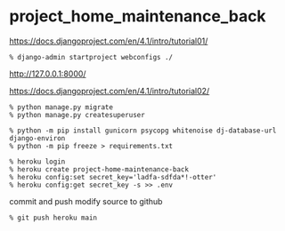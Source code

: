 # project_home_maintenance_back

https://docs.djangoproject.com/en/4.1/intro/tutorial01/

```
% django-admin startproject webconfigs ./
```

http://127.0.0.1:8000/

https://docs.djangoproject.com/en/4.1/intro/tutorial02/

```
% python manage.py migrate
% python manage.py createsuperuser
```

```
% python -m pip install gunicorn psycopg whitenoise dj-database-url django-environ
% python -m pip freeze > requirements.txt
```

```
% heroku login
% heroku create project-home-maintenance-back
% heroku config:set secret_key='ladfa-sdfda*!-otter'
% heroku config:get secret_key -s >> .env
```

commit and push modify source to github

```
% git push heroku main
```
